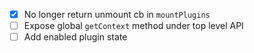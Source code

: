 - [x] No longer return unmount cb in `mountPlugins`
- [ ] Expose global `getContext` method under top level API
- [ ] Add enabled plugin state
